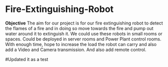 # Fire-Extinguishing-Robot
**Objective**
The aim for our project is for our fire extinguishing robot to detect the flames of a fire and in 
doing so move towards the fire and pump out water around it to extinguish it. We could use 
these robots in small rooms or spaces. Could be deployed in server rooms and Power Plant 
control rooms. With enough time, hope to increase the load the robot can carry and also add a 
Video and Camera transmission. And also add remote control.

#Updated it as a test
